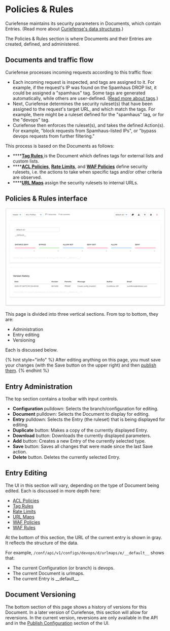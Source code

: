 # Policies & Rules

Curiefense maintains its security parameters in Documents, which contain Entries. \(Read more about [Curiefense's data structures](../../#data-structures).\)

The Policies & Rules section is where Documents and their Entries are created, defined, and administered.

## Documents and traffic flow

Curiefense processes incoming requests according to this traffic flow:

* Each incoming request is inspected, and tags are assigned to it. For example, if the request's IP was found on the Spamhaus DROP list, it could be assigned a "spamhaus" tag. Some tags are generated automatically, while others are user-defined. \([Read more about tags](../../reference/tags.md).\)
* Next, Curiefense determines the security ruleset\(s\) that have been assigned to the request's target URL, and which match the tags. For example, there might be a ruleset defined for the "spamhaus" tag, or for the "devops" tag.
* Curiefense then enforces the ruleset\(s\), and takes the defined Action\(s\). For example, "block requests from Spamhaus-listed IPs", or "bypass devops requests from further filtering."

This process is based on the Documents as follows:

* \*\*\*\*[**Tag Rules** ](tag-rules.md)is the Document which defines tags for external lists and custom lists.
* \*\*\*\*[**ACL Policies**](acl-policies.md), [**Rate Limits**](rate-limits.md), and [**WAF Policies**](waf-policies.md) define security rulesets, i.e. the actions to take when specific tags and/or other criteria are observed.
* \*\*\*\*[**URL Maps**](url-maps.md) assign the security rulesets to internal URLs.

## Policies & Rules interface

![](../../.gitbook/assets/document-editor-acl-profiles%20%281%29.png)

This page is divided into three vertical sections. From top to bottom, they are:

* Administration
* Entry editing
* Versioning

Each is discussed below.

{% hint style="info" %}
After editing anything on this page, you must save your changes \(with the Save button on the upper right\) and then [publish them](../publish-configuration.md).
{% endhint %}

## Entry Administration

The top section contains a toolbar with input controls. 

* **Configuration** pulldown: Selects the branch/configuration for editing.
* **Document** pulldown: Selects the Document to display for editing.
* **Entry** pulldown: Selects the Entry \(the ruleset\) that is being displayed for editing.
* **Duplicate** button: Makes a copy of the currently displayed Entry.
* **Download** button: Downloads the currently displayed parameters.
* **Add** button: Creates a new Entry of the currently selected type.
* **Save** button: Saves all changes that were made since the last Save action.
* **Delete** button. Deletes the currently selected Entry.

## Entry Editing

The UI in this section will vary, depending on the type of Document being edited. Each is discussed in more depth here:

* [ACL Policies](acl-policies.md)
* [Tag Rules](tag-rules.md)
* [Rate Limits](rate-limits.md)
* [URL Maps](url-maps.md)
* [WAF Policies](waf-policies.md)
* [WAF Rules](waf-rules.md)

At the bottom of this section, the URL of the current entry is shown in gray. It reflects the structure of the data. 

For example, `/conf/api/v1/configs/devops/d/urlmaps/e/__default__` shows that:

* The current Configuration \(or branch\) is devops.
* The current Document is urlmaps.
* The current Entry is \_\_default\_\_.

## **Document Versioning**

The bottom section of this page shows a history of versions for this Document. In a later version of Curiefense, this section will allow for reversions. In the current version, reversions are only available in the API and in the [Publish Configuration](../publish-configuration.md) section of the UI.





